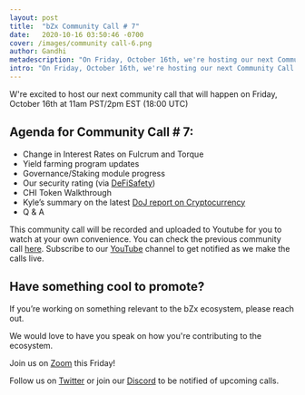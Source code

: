 ```yaml
---
layout: post
title:  "bZx Community Call # 7"
date:   2020-10-16 03:50:46 -0700
cover: /images/community call-6.png
author: Gandhi
metadescription: "On Friday, October 16th, we're hosting our next Community Call."
intro: "On Friday, October 16th, we're hosting our next Community Call."
---
```


W're excited to host our next community call that will happen on Friday, October 16th at 11am PST/2pm EST (18:00 UTC)

## Agenda for Community Call # 7:

- Change in Interest Rates on Fulcrum and Torque
- Yield farming program updates
- Governance/Staking module progress
- Our security rating (via [DeFiSafety](https://defisafety.com/bzx-v2-process-quality-review/))
- CHI Token Walkthrough
- Kyle’s summary on the latest [DoJ report on Cryptocurrency](https://twitter.com/BeTheb0x/status/1314302163154137088?s=19)
- Q & A


This community call will be recorded and uploaded to Youtube for you to watch at your own convenience. You can check the previous community call [here](https://youtu.be/wzSCdR_M84w). Subscribe to our [YouTube](https://www.youtube.com/channel/UCc9PZUDy2IMs5j0DcOq3egQ) channel to get notified as we make the calls live.



## Have something cool to promote?

If you’re working on something relevant to the bZx ecosystem, please reach out.

We would love to have you speak on how you're contributing to the ecosystem.

Join us on [Zoom](https://zoom.us/j/97332777369) this Friday!

Follow us on [Twitter](https://twitter.com/bzxHQ) or join our [Discord](https://bzx.network/discord) to be notified of upcoming calls.
